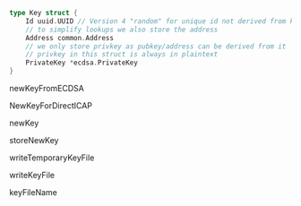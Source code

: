 ```go
type Key struct {
    Id uuid.UUID // Version 4 "random" for unique id not derived from key data
    // to simplify lookups we also store the address
    Address common.Address
    // we only store privkey as pubkey/address can be derived from it
    // privkey in this struct is always in plaintext
    PrivateKey *ecdsa.PrivateKey
}
```

newKeyFromECDSA

NewKeyForDirectICAP

newKey

storeNewKey

writeTemporaryKeyFile

writeKeyFile

keyFileName

